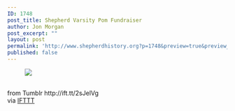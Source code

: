 ```yaml
---
ID: 1748
post_title: Shepherd Varsity Pom Fundraiser
author: Jon Morgan
post_excerpt: ""
layout: post
permalink: 'http://www.shepherdhistory.org?p=1748&preview=true&preview_id=1748'
published: false
---
```

<figure class="tmblr-full" data-orig-height="933" data-orig-width="703"><img src="http://ift.tt/2s9Wda4" data-orig-height="933" data-orig-width="703"/></figure><br>
from Tumblr http://ift.tt/2sJelVg<br>
via <a href="http://ift.tt/1c4nCfM">IFTTT</a>